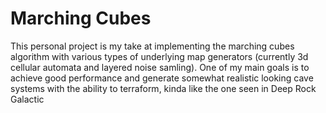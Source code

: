 # Marching Cubes
This personal project is my take at implementing the marching cubes algorithm with various types of underlying map generators (currently 3d cellular automata and layered noise samling). 
One of my main goals is to achieve good performance and generate somewhat realistic looking cave systems with the ability to terraform, kinda like the one seen in Deep Rock Galactic
